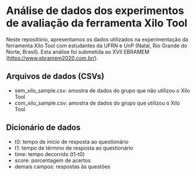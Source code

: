 # Análise de dados dos experimentos de avaliação da ferramenta Xilo Tool

Neste repositório, apresentamos os dados utilizados na experimentação da
ferramenta Xilo Tool com estudantes da UFRN e UnP (Natal, Rio Grande do Norte, Brasil).
Esta análise foi submetida ao XVII EBRAMEM (https://www.ebramem2020.com.br/).

## Arquivos de dados (CSVs)
- sem_xilo_sample.csv: amostra de dados do grupo que não utilizou o Xilo Tool
- com_xilo_sample.csv: amostra de dados do grupo que utilizou o Xilo Tool

## Dicionário de dados
- t0: tempo de início de resposta ao questionário
- t1: tempo de término de resposta ao questionário
- time: tempo decorrido (t1-t0)
- score: porcentagem de acertos
- demais campos: respostas às questões
